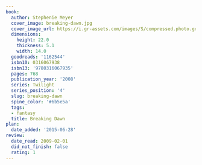 ```yaml
---
book:
  author: Stephenie Meyer
  cover_image: breaking-dawn.jpg
  cover_image_url: https://i.gr-assets.com/images/S/compressed.photo.goodreads.com/books/1442776569l/1162544._SY475_.jpg
  dimensions:
    height: 22.0
    thickness: 5.1
    width: 14.0
  goodreads: '1162544'
  isbn10: 0316067938
  isbn13: '9780316067935'
  pages: 768
  publication_year: '2008'
  series: Twilight
  series_position: '4'
  slug: breaking-dawn
  spine_color: '#6b5e5a'
  tags:
  - fantasy
  title: Breaking Dawn
plan:
  date_added: '2015-06-28'
review:
  date_read: 2009-02-01
  did_not_finish: false
  rating: 1
---
```

